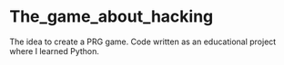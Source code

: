 # The_game_about_hacking
The idea to create a PRG game. Code written as an educational project where I learned Python.
